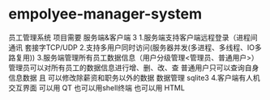 # empolyee-manager-system
员工管理系统
项目需要 服务端&客户端 3
1.服务端支持客户端远程登录（进程间通讯 套接字TCP/UDP 
2.支持多用户同时访问(服务器并发(多进程、多线程、IO多路复用)) 
3.服务端管理所有员工数据信息（用户分级管理<管理员、普通用户>） 
管理员可以对所有员工的数据信息进行增、删、改、查
普通用户只可以查询自身信息数据 且 可以修改除薪资和职务以外的数据 
数据管理 sqlite3
4.客户端有人机交互界面 可以用 QT 也可以用shell终端 也可以用 HTML
